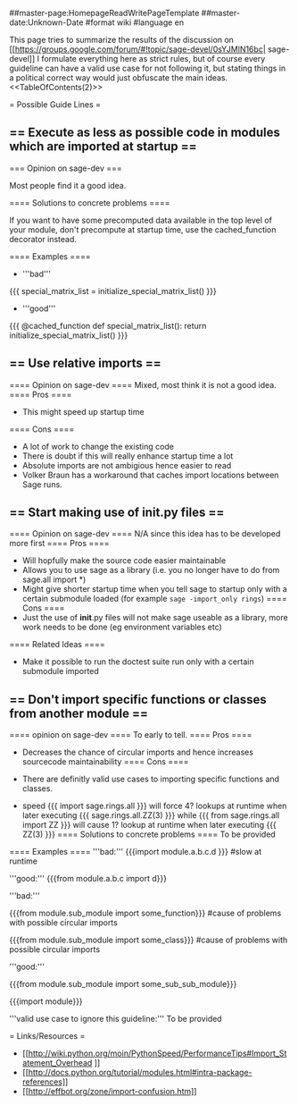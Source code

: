 ##master-page:HomepageReadWritePageTemplate
##master-date:Unknown-Date
#format wiki
#language en

This page tries to summarize the results of the discussion on [[https://groups.google.com/forum/#!topic/sage-devel/0sYJMlN16bc| sage-devel]]
I formulate everything here as strict rules, but of course every guideline can have a valid use case for not following it, but stating things in a political correct way would just obfuscate the main ideas.
<<TableOfContents(2)>>

= Possible Guide Lines =



== Execute as less as possible code in modules which are imported at startup ==
----
=== Opinion on sage-dev ===

Most people find it a good idea.

==== Solutions to concrete problems ====

If you want to have some precomputed data available in the top level of your module, don't precompute at startup time, use the cached_function decorator instead.

==== Examples ====
 * '''bad'''

{{{
special_matrix_list = initialize_special_matrix_list()
}}}

 * '''good'''

{{{
@cached_function
def special_matrix_list():
    return initialize_special_matrix_list()
}}}


== Use relative imports ==
----
==== Opinion on sage-dev ====
Mixed, most think it is not a good idea.
==== Pros ====
 * This might speed up startup time

==== Cons ====
 * A lot of work to change the existing code
 * There is doubt if this will really enhance startup time a lot
 * Absolute imports are not ambigious hence easier to read
 * Volker Braun has a workaround that caches import locations between Sage runs.

== Start making use of __init__.py files ==
----
==== Opinion on sage-dev ====
N/A since this idea has to be developed more first
==== Pros ====
 * Will hopfully make the source code easier maintainable
 * Allows you to use sage as a library (i.e. you no longer have to do from sage.all import *)
 * Might give shorter startup time when you tell sage to startup only with a certain submodule loaded (for example `sage -import_only rings`)
==== Cons ====
 * Just the use of __init__.py files will not make sage useable as a library, more work needs to be done (eg environment variables etc)

==== Related Ideas ====
 * Make it possible to run the doctest suite run only with a certain submodule imported 


== Don't import specific functions or classes from another module ==
----

==== opinion on sage-dev ====
To early to tell.
==== Pros ====
 * Decreases the chance of circular imports and hence increases sourcecode maintainability
==== Cons ====
 * There are definitly valid use cases to importing specific functions and classes.

 * speed 
{{{
import sage.rings.all
}}} 
will force 4? lookups at runtime when later executing 
{{{
sage.rings.all.ZZ(3)
}}}
while
{{{
from sage.rings.all import ZZ
}}}
will cause 1? lookup at runtime when later executing
{{{
ZZ(3)
}}}
==== Solutions to concrete problems ====
To be provided

==== Examples ====
'''bad:'''  {{{import module.a.b.c.d }}}  #slow at runtime

'''good:'''   {{{from module.a.b.c import d}}}

'''bad:'''

{{{from module.sub_module import some_function}}} #cause of problems with possible circular imports

{{{from module.sub_module import some_class}}}  #cause of problems with possible circular imports


'''good:'''

{{{from module.sub_module import some_sub_sub_module}}}

{{{import module}}}


'''valid use case to ignore this guideline:'''
To be provided

= Links/Resources =
 * [[http://wiki.python.org/moin/PythonSpeed/PerformanceTips#Import_Statement_Overhead ]]
 * [[http://docs.python.org/tutorial/modules.html#intra-package-references]]
 * [[http://effbot.org/zone/import-confusion.htm]]
